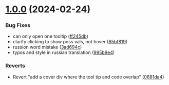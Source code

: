 # [1.0.0](https://github.com/gordonduan18/flexboxfroggy/compare/0681da40f88733e03d1f9577c0c8976a57fa8907...v1.0.0) (2024-02-24)

### Bug Fixes

- can only open one tooltip ([ff245db](https://github.com/gordonduan18/flexboxfroggy/commit/ff245db67fb123c5fb8117c9baf8df2422d11de2))
- clarify clicking to show poss vals, not hover ([85bf819](https://github.com/gordonduan18/flexboxfroggy/commit/85bf819d6b39f5df7d271115baf1edf72346b675))
- russion word mistake ([3ad694c](https://github.com/gordonduan18/flexboxfroggy/commit/3ad694cc9f8e3f627ec1db5601b1553fdcd44f32))
- typos and style in russian translation ([995b9e4](https://github.com/gordonduan18/flexboxfroggy/commit/995b9e4962d9e093891a83e021f3e021511a0403))

### Reverts

- Revert "add a cover div where the tool tip and code overlap" ([0681da4](https://github.com/gordonduan18/flexboxfroggy/commit/0681da40f88733e03d1f9577c0c8976a57fa8907))
